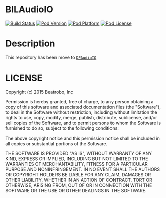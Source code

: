 BILAudioIO
=================

[![Build Status](http://img.shields.io/travis/Beatrobo/BILAudioIO.svg?style=flat-square)](https://travis-ci.org/Beatrobo/BILAudioIO)
[![Pod Version](http://img.shields.io/cocoapods/v/BILAudioIO.svg?style=flat-square)](http://cocoadocs.org/docsets/BILAudioIO/)
[![Pod Platform](http://img.shields.io/cocoapods/p/BILAudioIO.svg?style=flat-square)](http://cocoadocs.org/docsets/BILAudioIO/)
[![Pod License](http://img.shields.io/cocoapods/l/BILAudioIO.svg?style=flat-square)](http://opensource.org/licenses/MIT)

# Description

This repository has been move to [`DPAudioIO`](https://github.com/dnpp73/DPAudioIO)

# LICENSE

Copyright (c) 2015 Beatrobo, Inc

Permission is hereby granted, free of charge, to any person obtaining a copy of this software and associated documentation files (the "Software"), to deal in the Software without restriction, including without limitation the rights to use, copy, modify, merge, publish, distribute, sublicense, and/or sell copies of the Software, and to permit persons to whom the Software is furnished to do so, subject to the following conditions:

The above copyright notice and this permission notice shall be included in all copies or substantial portions of the Software.

THE SOFTWARE IS PROVIDED "AS IS", WITHOUT WARRANTY OF ANY KIND, EXPRESS OR IMPLIED, INCLUDING BUT NOT LIMITED TO THE WARRANTIES OF MERCHANTABILITY, FITNESS FOR A PARTICULAR PURPOSE AND NONINFRINGEMENT. IN NO EVENT SHALL THE AUTHORS OR COPYRIGHT HOLDERS BE LIABLE FOR ANY CLAIM, DAMAGES OR OTHER LIABILITY, WHETHER IN AN ACTION OF CONTRACT, TORT OR OTHERWISE, ARISING FROM, OUT OF OR IN CONNECTION WITH THE SOFTWARE OR THE USE OR OTHER DEALINGS IN THE SOFTWARE.
